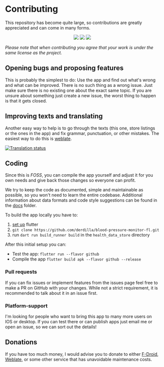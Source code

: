 # Contributing

This repository has become quite large, so contributions are greatly appreciated and can come in many forms.

<div align="center">
<img src="https://tokei.rs/b1/github/derdilla/blood-pressure-monitor-fl?style=flat-square">
<img src="https://tokei.rs/b1/github/derdilla/blood-pressure-monitor-fl?category=code&style=flat-square">
<img src="https://tokei.rs/b1/github/derdilla/blood-pressure-monitor-fl?category=comments&style=flat-square">
</div>

*Please note that when contributing you agree that your work is under the same license as the project.*

## Opening bugs and proposing features

This is probably the simplest to do: Use the app and find out what's wrong and what can be improved. There is no such thing as a wrong issue. Just make sure there is no existing one about the exact same topic. If you are unsure about something just create a new issue, the worst thing to happen is that it gets closed.

## Improving texts and translating

Another easy way to help is to go through the texts (this one, store listings or the ones in the app) and fix grammar, punctuation, or other mistakes.
The easiest way to do this is [weblate](https://hosted.weblate.org/engage/blood-pressure-monitor-fl/).

[![Translation status](https://hosted.weblate.org/widgets/blood-pressure-monitor-fl/-/multi-auto.svg)](https://hosted.weblate.org/engage/blood-pressure-monitor-fl/)


## Coding

Since this is *FOSS*, you can compile the app yourself and adjust it for you own needs and give back those changes so everyone can profit.

We try to keep the code as documented, simple and maintainable as possible, so you won't need to learn the entire codebase. Additional information about data formats and code style suggestions can be found in the [docs](https://github.com/derdilla/blood-pressure-monitor-fl/tree/main/docs) folder.

To build the app locally you have to:
1. [set up](https://docs.flutter.dev/get-started/install) flutter
2. `git clone https://github.com/derdilla/blood-pressure-monitor-fl.git`
3. run `dart run build_runner build` in the `health_data_store` directory

After this initial setup you can:
- Test the app: `flutter run --flavor github`
- Compile the app `flutter build apk --flavor github --release`

### Pull requests

If you can fix issues or implement features from the issues page feel free to make a PR on GitHub with your changes. While not a strict requirement, it is recommended to talk about it in an issue first.

### Platform-support

I'm looking for people who want to bring this app to many more users on IOS or desktop. If you can test there or can publish apps just email me or open an issue, so we can sort out the details! 

## Donations

If you have too much money, I would advise you to donate to either [F-Droid](https://f-droid.org/en/donate/), [Weblate](https://weblate.org/en/donate/), or some other service that has unavoidable maintenance costs.
